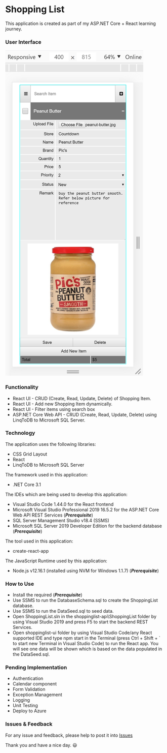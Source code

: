# Shopping List
This application is created as part of my ASP.NET Core + React learning journey.

### User Interface
![Shopping List UI](https://github.com/nicholsen-guoziyu/shoppinglist/blob/master/shoppinglist.png?raw=true)


### Functionality
* React UI - CRUD (Create, Read, Update, Delete) of Shopping Item. 
* React UI - Add new Shopping Item dynamically.
* React UI - Filter items using search box
* ASP.NET Core Web API - CRUD (Create, Read, Update, Delete) using LinqToDB to Microsoft SQL Server.


### Technology
The application uses the following libraries:
* CSS Grid Layout
* React
* LinqToDB to Microsoft SQL Server

The framework used in this application:
* .NET Core 3.1

The IDEs which are being used to develop this application:
* Visual Studio Code 1.44.0 for the React frontend
* Microsoft Visual Studio Professional 2019 16.5.2 for the ASP.NET Core Web API REST Services (_**Prerequisite**_)
* SQL Server Management Studio v18.4 (SSMS)
* Microsoft SQL Server 2019 Developer Edition for the backend database (_**Prerequisite**_)

The tool used in this application:
* create-react-app

The JavaScript Runtime used by this application:
* Node.js v12.16.1 (installed using NVM for Windows 1.1.7) (_**Prerequisite**_)

### How to Use
* Install the required (_**Prerequisite**_)
* Use SSMS to run the DatabaseSchema.sql to create the ShoppingList database.
* Use SSMS to run the DataSeed.sql to seed data.
* Open ShoppingList.sln in the shoppinglist-api\ShoppingList folder by using Visual Studio 2019 and press F5 to start the backend REST Services.
* Open shoppinglist-ui folder by using Visual Studio Code/any React supported IDE and type npm start in the Terminal (press Ctrl + Shift + ` to start new Terminal in Visual Studio Code) to run the React app. You will see one data will be shown which is based on the data populated in the DataSeed.sql.

### Pending Implementation
* Authentication
* Calendar component
* Form Validation
* Exception Management
* Logging
* Unit Testing
* Deploy to Azure

### Issues & Feedback
For any issue and feedback, please help to post it into [Issues](https://github.com/nicholsen-guoziyu/shoppinglist/issues)

Thank you and have a nice day. :smiley:
